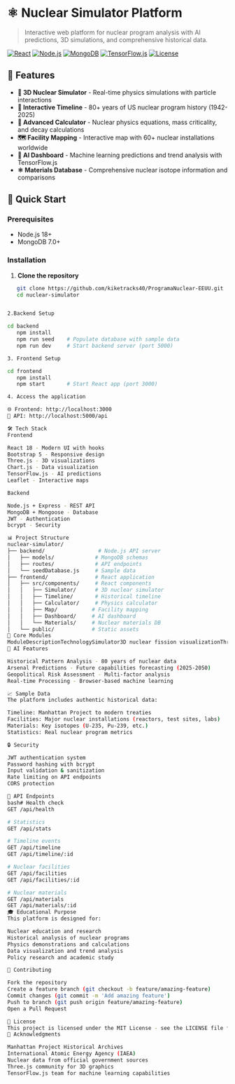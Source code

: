 # ⚛️ Nuclear Simulator Platform

> Interactive web platform for nuclear program analysis with AI predictions, 3D simulations, and comprehensive historical data.

[![React](https://img.shields.io/badge/React-18+-blue.svg)](https://reactjs.org/)
[![Node.js](https://img.shields.io/badge/Node.js-18+-green.svg)](https://nodejs.org/)
[![MongoDB](https://img.shields.io/badge/MongoDB-7.0+-green.svg)](https://mongodb.com/)
[![TensorFlow.js](https://img.shields.io/badge/TensorFlow.js-AI-orange.svg)](https://tensorflow.org/js)
[![License](https://img.shields.io/badge/License-MIT-yellow.svg)](LICENSE)

## 🌟 Features

- **🔬 3D Nuclear Simulator** - Real-time physics simulations with particle interactions
- **📅 Interactive Timeline** - 80+ years of US nuclear program history (1942-2025)
- **🧮 Advanced Calculator** - Nuclear physics equations, mass criticality, and decay calculations
- **🗺️ Facility Mapping** - Interactive map with 60+ nuclear installations worldwide
- **🤖 AI Dashboard** - Machine learning predictions and trend analysis with TensorFlow.js
- **⚛️ Materials Database** - Comprehensive nuclear isotope information and comparisons

## 🚀 Quick Start

### Prerequisites
- Node.js 18+
- MongoDB 7.0+

### Installation

1. **Clone the repository**
```bash
   git clone https://github.com/kiketracks40/ProgramaNuclear-EEUU.git
   cd nuclear-simulator


2.Backend Setup

cd backend
   npm install
   npm run seed    # Populate database with sample data
   npm run dev     # Start backend server (port 5000)

3. Frontend Setup

cd frontend
   npm install
   npm start       # Start React app (port 3000)

4. Access the application

🌐 Frontend: http://localhost:3000
📡 API: http://localhost:5000/api

🛠️ Tech Stack
Frontend

React 18 - Modern UI with hooks
Bootstrap 5 - Responsive design
Three.js - 3D visualizations
Chart.js - Data visualization
TensorFlow.js - AI predictions
Leaflet - Interactive maps

Backend

Node.js + Express - REST API
MongoDB + Mongoose - Database
JWT - Authentication
bcrypt - Security

📊 Project Structure
nuclear-simulator/
├── backend/                 # Node.js API server
│   ├── models/             # MongoDB schemas
│   ├── routes/             # API endpoints
│   └── seedDatabase.js     # Sample data
├── frontend/               # React application
│   ├── src/components/     # React components
│   │   ├── Simulator/      # 3D nuclear simulator
│   │   ├── Timeline/       # Historical timeline
│   │   ├── Calculator/     # Physics calculator
│   │   ├── Map/           # Facility mapping
│   │   ├── Dashboard/     # AI dashboard
│   │   └── Materials/     # Nuclear materials DB
│   └── public/            # Static assets
🎯 Core Modules
ModuleDescriptionTechnologySimulator3D nuclear fission visualizationThree.js, WebGLTimelineInteractive historical eventsReact, animationsCalculatorNuclear physics computationsMathJS, real equationsMapGlobal nuclear facilitiesLeaflet, real coordinatesDashboardAI predictions & analyticsTensorFlow.js, Chart.jsMaterialsIsotope database & comparisonsMongoDB, React
🧠 AI Features

Historical Pattern Analysis - 80 years of nuclear data
Arsenal Predictions - Future capabilities forecasting (2025-2050)
Geopolitical Risk Assessment - Multi-factor analysis
Real-time Processing - Browser-based machine learning

📈 Sample Data
The platform includes authentic historical data:

Timeline: Manhattan Project to modern treaties
Facilities: Major nuclear installations (reactors, test sites, labs)
Materials: Key isotopes (U-235, Pu-239, etc.)
Statistics: Real nuclear program metrics

🔒 Security

JWT authentication system
Password hashing with bcrypt
Input validation & sanitization
Rate limiting on API endpoints
CORS protection

🚀 API Endpoints
bash# Health check
GET /api/health

# Statistics
GET /api/stats

# Timeline events
GET /api/timeline
GET /api/timeline/:id

# Nuclear facilities  
GET /api/facilities
GET /api/facilities/:id

# Nuclear materials
GET /api/materials
GET /api/materials/:id
🎓 Educational Purpose
This platform is designed for:

Nuclear education and research
Historical analysis of nuclear programs
Physics demonstrations and calculations
Data visualization and trend analysis
Policy research and academic study

🤝 Contributing

Fork the repository
Create a feature branch (git checkout -b feature/amazing-feature)
Commit changes (git commit -m 'Add amazing feature')
Push to branch (git push origin feature/amazing-feature)
Open a Pull Request

📝 License
This project is licensed under the MIT License - see the LICENSE file for details.
🙏 Acknowledgments

Manhattan Project Historical Archives
International Atomic Energy Agency (IAEA)
Nuclear data from official government sources
Three.js community for 3D graphics
TensorFlow.js team for machine learning capabilities
 
